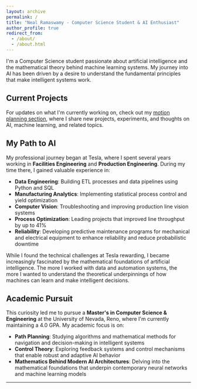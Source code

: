 ```yaml
---
layout: archive
permalink: /
title: "Neal Ramaswamy - Computer Science Student & AI Enthusiast"
author_profile: true
redirect_from: 
  - /about/
  - /about.html
---
```


I'm a Computer Science student passionate about artificial intelligence and the mathematical theory behind machine learning systems. My journey into AI has been driven by a desire to understand the fundamental principles that make intelligent systems work.

## Current Projects

For updates on what I'm currently working on, check out my [motion planning section](/motion-planning/), where I share new projects, experiments, and thoughts on AI, machine learning, and related topics.

## My Path to AI

My professional journey began at Tesla, where I spent several years working in **Facilities Engineering** and **Production Engineering**. During my time there, I gained valuable experience in:

- **Data Engineering**: Building ETL processes and data pipelines using Python and SQL
- **Manufacturing Analytics**: Implementing statistical process control and yield optimization
- **Computer Vision**: Troubleshooting and improving production line vision systems
- **Process Optimization**: Leading projects that improved line throughput by up to 41%
- **Reliability**: Developing predictive maintenance programs for mechanical and electrical equipment to enhance reliability and reduce probabilistic downtime

While I found the technical challenges at Tesla rewarding, I became increasingly fascinated by the mathematical foundations of artificial intelligence. The more I worked with data and automation systems, the more I wanted to understand the theoretical underpinnings of how machines can learn and make intelligent decisions.

## Academic Pursuit

This curiosity led me to pursue a **Master's in Computer Science & Engineering** at the University of Nevada, Reno, where I'm currently maintaining a 4.0 GPA. My academic focus is on:

- **Path Planning**: Studying algorithms and mathematical methods for navigation and decision-making in intelligent systems
- **Control Theory**: Exploring feedback systems and control mechanisms that enable robust and adaptive AI behavior
- **Mathematics Behind Modern AI Architectures**: Delving into the mathematical foundations that underpin contemporary neural networks and machine learning models

---

